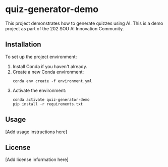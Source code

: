 # quiz-generator-demo

This project demonstrates how to generate quizzes using AI.
This is a demo project as part of the 202 SOU AI Innovation Community.

## Installation

To set up the project environment:

1. Install Conda if you haven't already.
2. Create a new Conda environment:
   ```
   conda env create -f environment.yml
   ```
3. Activate the environment:
   ```
   conda activate quiz-generator-demo
   pip install -r requirements.txt
   ```

## Usage

[Add usage instructions here]

## License

[Add license information here]
